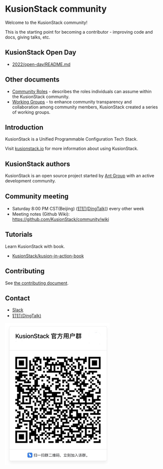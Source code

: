 # KusionStack community

Welcome to the KusionStack community!

This is the starting point for becoming a contributor - improving code and docs, giving talks, etc.

## KusionStack Open Day

- [2022/open-day/README.md](2022/open-day/README.md)

## Other documents

- [Community Roles](ROLES.md) - describes the roles individuals can assume within the KusionStack community.
- [Working Groups](WORKING-GROUPS.md) - to enhance community transparency and collaboration among community members, KusionStack created a series of  working groups.

## Introduction

KusionStack is a Unified Programmable Configuration Tech Stack.


Visit [kusionstack.io](https://kusionstack.io) for more information about using KusionStack.

## KusionStack authors

KusionStack is an open source project started by [Ant Group](https://www.antgroup.com/) with an active development community.

## Community meeting

- Saturday 8:00 PM CST(Beijing) ([钉钉(DingTalk)](https://h5.dingtalk.com/circle/healthCheckin.html?cbdbhh=qwertyuiop&dtaction=os&4ebe6=d3d59&corpId=ding707e3346ab188ded2040d0a6270bd858)) every other week
- Meeting notes (Github Wiki): https://github.com/KusionStack/community/wiki

## Tutorials

Learn KusionStack with book.

- [KusionStack/kusion-in-action-book](https://github.com/KusionStack/kusion-in-action-book)

## Contributing

See [the contributing document](CONTRIBUTING.md).

## Contact

- [Slack](https://join.slack.com/t/kusionstack/shared_invite/zt-19lqcc3a9-_kTNwagaT5qwBE~my5Lnxg)
- [钉钉(DingTalk)](https://h5.dingtalk.com/circle/healthCheckin.html?cbdbhh=qwertyuiop&dtaction=os&4ebe6=d3d59&corpId=ding707e3346ab188ded2040d0a6270bd858)

![](dingding-talk.jpg)
